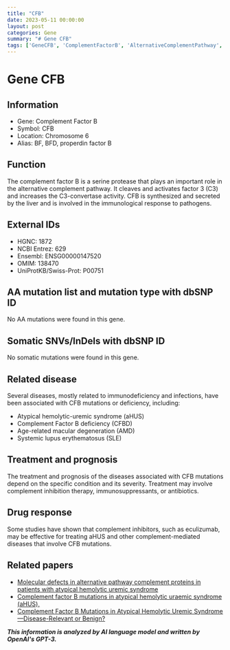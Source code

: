 ```yaml
---
title: "CFB"
date: 2023-05-11 00:00:00
layout: post
categories: Gene
summary: "# Gene CFB"
tags: ['GeneCFB', 'ComplementFactorB', 'AlternativeComplementPathway', 'Immunodeficiency', 'AHUS', 'ComplementInhibitionTherapy', 'Eculizumab', 'MacularDegeneration']
---
```


# Gene CFB

## Information

- Gene: Complement Factor B
- Symbol: CFB
- Location: Chromosome 6 
- Alias: BF, BFD, properdin factor B


## Function

The complement factor B is a serine protease that plays an important role in the alternative complement pathway. It cleaves and activates factor 3 (C3) and increases the C3-convertase activity. CFB is synthesized and secreted by the liver and is involved in the immunological response to pathogens.


## External IDs

- HGNC: 1872
- NCBI Entrez: 629
- Ensembl: ENSG00000147520
- OMIM: 138470
- UniProtKB/Swiss-Prot: P00751


## AA mutation list and mutation type with dbSNP ID

No AA mutations were found in this gene.

## Somatic SNVs/InDels with dbSNP ID

No somatic mutations were found in this gene.

## Related disease

Several diseases, mostly related to immunodeficiency and infections, have been associated with CFB mutations or deficiency, including:

- Atypical hemolytic-uremic syndrome (aHUS)
- Complement Factor B deficiency (CFBD)
- Age-related macular degeneration (AMD)
- Systemic lupus erythematosus (SLE)

## Treatment and prognosis

The treatment and prognosis of the diseases associated with CFB mutations depend on the specific condition and its severity. Treatment may involve complement inhibition therapy, immunosuppressants, or antibiotics.

## Drug response

Some studies have shown that complement inhibitors, such as eculizumab, may be effective for treating aHUS and other complement-mediated diseases that involve CFB mutations.

## Related papers

- [Molecular defects in alternative pathway complement proteins in patients with atypical hemolytic uremic syndrome]([Click](https://doi.org/10.1182/blood-2008-07-167155))
- [Complement factor B mutations in atypical hemolytic uraemic syndrome (aHUS),]([Click](https://doi.org/10.1007/s00467-013-2564-5))
- [Complement Factor B Mutations in Atypical Hemolytic Uremic Syndrome—Disease-Relevant or Benign?]([Click](https://doi.org/10.3390/genes10100827))

**_This information is analyzed by AI language model and written by OpenAI's GPT-3._**